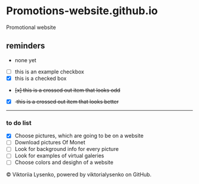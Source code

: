 # Promotions-website.github.io
Promotional website

## reminders
- none yet
- [ ] this is an example checkbox
- [x] this is a checked box
- <del> [x] this is a crossed out item that looks odd</del>
- [x] <del> this is a crossed out item that looks better</del>

---

### to do list

- [x] Choose pictures, which are going to be on a website
- [ ] Download pictures Of Monet
- [ ] Look for background info for every picture
- [ ] Look for examples of virtual galeries
- [ ] Choose colors and desighn of a website 
 <p>&copy Viktoriia Lysenko, powered by viktorialysenko on GitHub.  </p>
